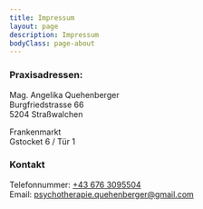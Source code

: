 ```yaml
---
title: Impressum
layout: page
description: Impressum
bodyClass: page-about
---
```


### Praxisadressen:
Mag. Angelika Quehenberger<br>
Burgfriedstrasse 66<br>
5204 Straßwalchen

Frankenmarkt<br>
Gstocket 6 / Tür 1


### Kontakt
Telefonnummer: <a href="tel:+43 676 3095504">+43 676 3095504</a><br>
Email: <a href="mailto:psychotherapie.quehenberger@gmail.com">psychotherapie.quehenberger@gmail.com</a>